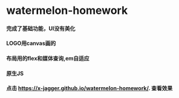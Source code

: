 # watermelon-homework

#### 完成了基础功能，UI没有美化
#### LOGO用canvas画的
#### 布局用的flex和媒体查询,em自适应
#### 原生JS
#### 点击 https://x-jagger.github.io/watermelon-homework/. 查看效果

